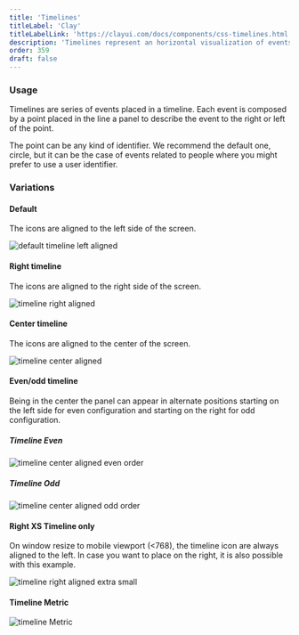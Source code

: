 ```yaml
---
title: 'Timelines'
titleLabel: 'Clay'
titleLabelLink: 'https://clayui.com/docs/components/css-timelines.html'
description: 'Timelines represent an horizontal visualization of events along the time.'
order: 359
draft: false
---
```


### Usage

Timelines are series of events placed in a timeline. Each event is composed by a point placed in the line a panel to describe the event to the right or left of the point.

The point can be any kind of identifier. We recommend the default one, circle, but it can be the case of events related to people where you might prefer to use a user identifier.

### Variations

#### Default

The icons are aligned to the left side of the screen.

![default timeline left aligned](/images/lexicon/TimelineDefault.jpg)

#### Right timeline

The icons are aligned to the right side of the screen.

![timeline right aligned](/images/lexicon/TimelineRightNew.jpg)

#### Center timeline

The icons are aligned to the center of the screen.

![timeline center aligned](/images/lexicon/TimelineCenter.jpg)

#### Even/odd timeline

Being in the center the panel can appear in alternate positions starting on the left side for even configuration and starting on the right for odd configuration.

##### **Timeline Even**

![timeline center aligned even order](/images/lexicon/TimelineCenterEven.jpg)

##### **Timeline Odd**

![timeline center aligned odd order](/images/lexicon/TimelineCenterOdd.jpg)

#### Right XS Timeline only

On window resize to mobile viewport (<768), the timeline icon are always aligned to the left. In case you want to place on the right, it is also possible with this example.

![timeline right aligned extra small ](/images/lexicon/TimelineCenterRightXSOnly.jpg)

#### Timeline Metric

![timeline Metric ](/images/lexicon/timelineMetrics.jpg)
